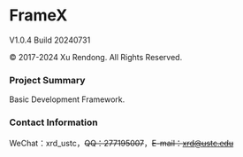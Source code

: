 # FrameX
V1.0.4 Build 20240731

© 2017-2024 Xu Rendong. All Rights Reserved.

### Project Summary
Basic Development Framework.

### Contact Information
WeChat：xrd_ustc，~~QQ：277195007~~，~~E-mail：xrd@ustc.edu~~
